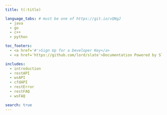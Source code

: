 ```yaml
---
title: t(:title)

language_tabs: # must be one of https://git.io/vQNgJ
  - java
  - go
  - c++
  - python

toc_footers:
  - <a href='#'>Sign Up for a Developer Key</a>
  - <a href='https://github.com/lord/slate'>Documentation Powered by Slate</a>

includes:
  - introduction
  - restAPI
  - wsAPI
  - cfdAPI
  - restError
  - restFAQ
  - wsFAQ

search: true
---
```


